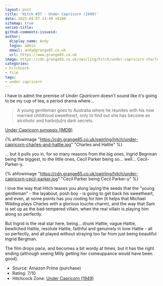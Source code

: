 ```yaml
---
layout: post
title: 'Hitch #37 - Under Capricorn (1949)'
date: 2025-04-07 14:49 +0100
sitemap: true
series-title:
github-comments-issueid:
author:
  display_name: Andy
  login: admin
  email: andy@grange85.co.uk
  url: https://www.grange85.co.uk
image: https://cdn.grange85.co.uk/swirling/hitch/under-capricorn-charles-and-hattie.jpg
categories:
- hitchcock
- film
tags:
- under capricorn
---
```

I have to admit the premise of _Under Cparicorn_ doesn't sound like it's going to be my cup of tea, a period drama where...

<blockquote>
A young gentleman goes to Australia where he reunites with his now married childhood sweetheart, only to find out she has become an alcoholic and harbo[u]rs dark secrets.
</blockquote>
<p class="caption"><a href="https://www.imdb.com/title/tt0042004/">Under Capricorn synopsis (IMDB)</a></p>

{% ahfowimage "https://cdn.grange85.co.uk/swirling/hitch/under-capricorn-charles-and-hattie.jpg" "Charles and Hattie" %}

... but it pulls you in, for so many reasons from the big ones, Ingrid Begrman being the biggest, to the little ones, Cecil Parker being so... well... Cecil-Parker-y.

{% ahfowimage "https://cdn.grange85.co.uk/swirling/hitch/under-capricorn-cecil-parker.jpg" "Cecil Parker being Cecil Parker-y" %}

I love the way that Hitch teases you along laying the seeds that the "young gentleman" - the layabout, posh boy - is going to get back his sweetheart, and even, at some points has you rooting for him (it helps that Michael Wilding plays Charles with a glorious louche charm), and the way that Sam is set up as the bad-tempered villain, when the real villain is playing him along so perfectly.

But Ingrid is the real star here, being... drunk Hattie, vague Hattie, bewitched Hattie, resolute Hattie, faithful and genuinely in love Hattie - all so perfectly, and all played without straying too far from just being beautiful Ingrid Bergman.

The film drops pace, and becomes a bit wordy at times, but it has the right ending (although seeing Milly getting her comeuppance would have been good).

 - Source: Amazon Prime (purchase)
 - Rating: 7/10
 - Hitchcock Zone: [Under Capricorn (1949)](https://the.hitchcock.zone/wiki/Under_Capricorn_(1949))
